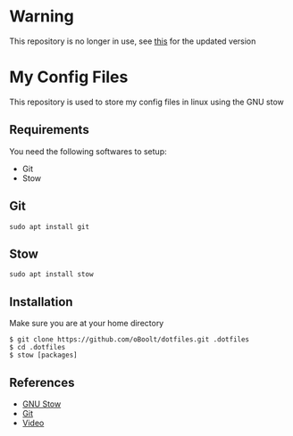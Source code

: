 # Warning
This repository is no longer in use, see [this](https://github.com/oBoolt/config-files) for the updated version
# My Config Files
This repository is used to store my config files in linux using the GNU stow

## Requirements
You need the following softwares to setup:
- Git
- Stow

## Git
```
sudo apt install git
```

## Stow
```
sudo apt install stow
```

## Installation
Make sure you are at your home directory

```
$ git clone https://github.com/oBoolt/dotfiles.git .dotfiles
$ cd .dotfiles
$ stow [packages]
```

## References
- [GNU Stow](https://www.gnu.org/software/stow/)
- [Git](https://git-scm.com/)
- [Video](https://www.youtube.com/watch?v=NoFiYOqnC4o)
